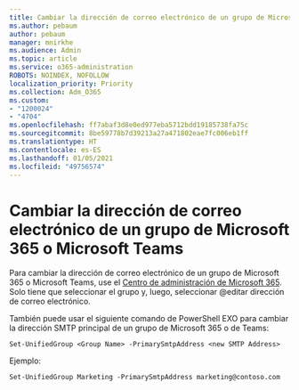 ```yaml
---
title: Cambiar la dirección de correo electrónico de un grupo de Microsoft 365 o Microsoft Teams
ms.author: pebaum
author: pebaum
manager: mnirkhe
ms.audience: Admin
ms.topic: article
ms.service: o365-administration
ROBOTS: NOINDEX, NOFOLLOW
localization_priority: Priority
ms.collection: Adm_O365
ms.custom:
- "1200024"
- "4704"
ms.openlocfilehash: ff7abaf3d8e0ed977eba5712bdd19185738fa75c
ms.sourcegitcommit: 8be59778b7d39213a27a471802eae7fc006eb1ff
ms.translationtype: HT
ms.contentlocale: es-ES
ms.lasthandoff: 01/05/2021
ms.locfileid: "49756574"
---
```

# <a name="change-email-address-of-a-microsoft-365-group-or-microsoft-teams"></a>Cambiar la dirección de correo electrónico de un grupo de Microsoft 365 o Microsoft Teams

Para cambiar la dirección de correo electrónico de un grupo de Microsoft 365 o Microsoft Teams, use el [Centro de administración de Microsoft 365](https://admin.microsoft.com/). Solo tiene que seleccionar el grupo y, luego, seleccionar @editar dirección de correo electrónico.

También puede usar el siguiente comando de PowerShell EXO para cambiar la dirección SMTP principal de un grupo de Microsoft 365 o de Teams:

`Set-UnifiedGroup <Group Name> -PrimarySmtpAddress <new SMTP Address>`

Ejemplo:

`Set-UnifiedGroup Marketing -PrimarySmtpAddress marketing@contoso.com`

